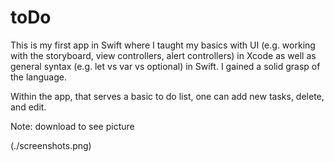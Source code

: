 # toDo

This is my first app in Swift where I taught my basics with UI (e.g. working with the storyboard, view controllers, alert controllers) in Xcode as well as general syntax (e.g. let vs var vs optional) in Swift.  I gained a solid
grasp of the language.  

Within the app, that serves a basic to do list, one can add new tasks, delete, and edit.

Note: download to see picture

(./screenshots.png)
